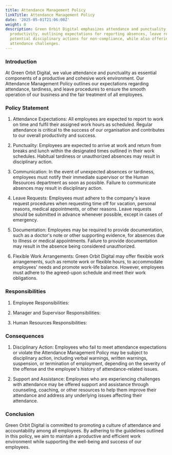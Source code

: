 ```yaml
---
title: Attendance Management Policy
linkTitle: Attendance Management Policy
date: '2025-05-01T21:06:00Z'
weight: 0
description: Green Orbit Digital emphasizes attendance and punctuality as vital for
  productivity, outlining expectations for reporting absences, leave requests, and
  potential disciplinary actions for non-compliance, while also offering support for
  attendance challenges.
---
```



### Introduction

At Green Orbit Digital, we value attendance and punctuality as essential components of a productive and cohesive work environment. Our Attendance Management Policy outlines our expectations regarding attendance, tardiness, and leave procedures to ensure the smooth operation of our business and the fair treatment of all employees.

### Policy Statement

1. Attendance Expectations: All employees are expected to report to work on time and fulfil their assigned work hours as scheduled. Regular attendance is critical to the success of our organisation and contributes to our overall productivity and success.

1. Punctuality: Employees are expected to arrive at work and return from breaks and lunch within the designated times outlined in their work schedules. Habitual tardiness or unauthorized absences may result in disciplinary action.

1. Communication: In the event of unexpected absences or tardiness, employees must notify their immediate supervisor or the Human Resources department as soon as possible. Failure to communicate absences may result in disciplinary action.

1. Leave Requests: Employees must adhere to the company's leave request procedures when requesting time off for vacation, personal reasons, medical appointments, or other reasons. Leave requests should be submitted in advance whenever possible, except in cases of emergency.

1. Documentation: Employees may be required to provide documentation, such as a doctor's note or other supporting evidence, for absences due to illness or medical appointments. Failure to provide documentation may result in the absence being considered unauthorized.

1. Flexible Work Arrangements: Green Orbit Digital may offer flexible work arrangements, such as remote work or flexible hours, to accommodate employees' needs and promote work-life balance. However, employees must adhere to the agreed-upon schedule and meet their work obligations.

### Responsibilities

1. Employee Responsibilities:

1. Manager and Supervisor Responsibilities:

1. Human Resources Responsibilities:

### Consequences

1. Disciplinary Action: Employees who fail to meet attendance expectations or violate the Attendance Management Policy may be subject to disciplinary action, including verbal warnings, written warnings, suspension, or termination of employment, depending on the severity of the offense and the employee's history of attendance-related issues.

1. Support and Assistance: Employees who are experiencing challenges with attendance may be offered support and assistance through counseling, coaching, or other resources to help them improve their attendance and address any underlying issues affecting their attendance.

### Conclusion

Green Orbit Digital is committed to promoting a culture of attendance and accountability among all employees. By adhering to the guidelines outlined in this policy, we aim to maintain a productive and efficient work environment while supporting the well-being and success of our employees.